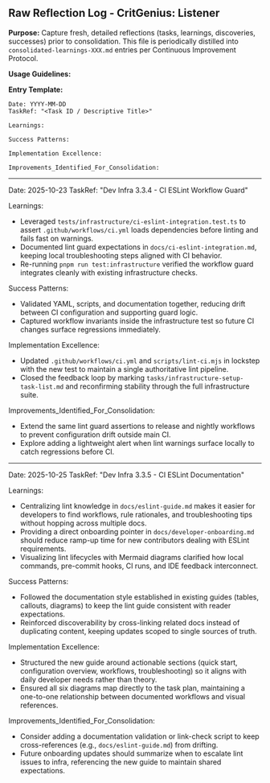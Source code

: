## Raw Reflection Log - CritGenius: Listener

**Purpose:** Capture fresh, detailed reflections (tasks, learnings, discoveries, successes) prior to consolidation. This file is periodically distilled into `consolidated-learnings-XXX.md` entries per Continuous Improvement Protocol.

**Usage Guidelines:**

**Entry Template:**
```
Date: YYYY-MM-DD
TaskRef: "<Task ID / Descriptive Title>"

Learnings:

Success Patterns:

Implementation Excellence:

Improvements_Identified_For_Consolidation:
```



---

Date: 2025-10-23
TaskRef: "Dev Infra 3.3.4 - CI ESLint Workflow Guard"

Learnings:

- Leveraged `tests/infrastructure/ci-eslint-integration.test.ts` to assert `.github/workflows/ci.yml` loads dependencies before linting and fails fast on warnings.
- Documented lint guard expectations in `docs/ci-eslint-integration.md`, keeping local troubleshooting steps aligned with CI behavior.
- Re-running `pnpm run test:infrastructure` verified the workflow guard integrates cleanly with existing infrastructure checks.

Success Patterns:

- Validated YAML, scripts, and documentation together, reducing drift between CI configuration and supporting guard logic.
- Captured workflow invariants inside the infrastructure test so future CI changes surface regressions immediately.

Implementation Excellence:

- Updated `.github/workflows/ci.yml` and `scripts/lint-ci.mjs` in lockstep with the new test to maintain a single authoritative lint pipeline.
- Closed the feedback loop by marking `tasks/infrastructure-setup-task-list.md` and reconfirming stability through the full infrastructure suite.

Improvements_Identified_For_Consolidation:

- Extend the same lint guard assertions to release and nightly workflows to prevent configuration drift outside main CI.
- Explore adding a lightweight alert when lint warnings surface locally to catch regressions before CI.


---

Date: 2025-10-25
TaskRef: "Dev Infra 3.3.5 - CI ESLint Documentation"

Learnings:

- Centralizing lint knowledge in `docs/eslint-guide.md` makes it easier for developers to find workflows, rule rationales, and troubleshooting tips without hopping across multiple docs.
- Providing a direct onboarding pointer in `docs/developer-onboarding.md` should reduce ramp-up time for new contributors dealing with ESLint requirements.
- Visualizing lint lifecycles with Mermaid diagrams clarified how local commands, pre-commit hooks, CI runs, and IDE feedback interconnect.

Success Patterns:

- Followed the documentation style established in existing guides (tables, callouts, diagrams) to keep the lint guide consistent with reader expectations.
- Reinforced discoverability by cross-linking related docs instead of duplicating content, keeping updates scoped to single sources of truth.

Implementation Excellence:

- Structured the new guide around actionable sections (quick start, configuration overview, workflows, troubleshooting) so it aligns with daily developer needs rather than theory.
- Ensured all six diagrams map directly to the task plan, maintaining a one-to-one relationship between documented workflows and visual references.

Improvements_Identified_For_Consolidation:

- Consider adding a documentation validation or link-check script to keep cross-references (e.g., `docs/eslint-guide.md`) from drifting.
- Future onboarding updates should summarize when to escalate lint issues to infra, referencing the new guide to maintain shared expectations.

